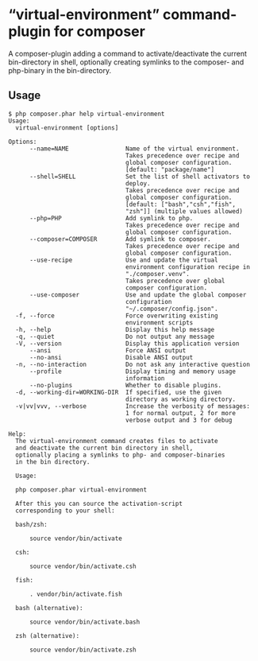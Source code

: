 # “virtual-environment” command-plugin for composer

A composer-plugin adding a command to activate/deactivate the current
bin-directory in shell, optionally creating symlinks to the composer-
and php-binary in the bin-directory.

## Usage

    $ php composer.phar help virtual-environment
    Usage:
      virtual-environment [options]
    
    Options:
          --name=NAME                Name of the virtual environment.
                                     Takes precedence over recipe and
                                     global composer configuration.
                                     [default: "package/name"]
          --shell=SHELL              Set the list of shell activators to
                                     deploy.
                                     Takes precedence over recipe and
                                     global composer configuration.
                                     [default: ["bash","csh","fish",
                                     "zsh"]] (multiple values allowed)
          --php=PHP                  Add symlink to php.
                                     Takes precedence over recipe and
                                     global composer configuration.
          --composer=COMPOSER        Add symlink to composer.
                                     Takes precedence over recipe and
                                     global composer configuration.
          --use-recipe               Use and update the virtual
                                     environment configuration recipe in
                                     "./composer.venv".
                                     Takes precedence over global
                                     composer configuration.
          --use-composer             Use and update the global composer
                                     configuration
                                     "~/.composer/config.json".
      -f, --force                    Force overwriting existing
                                     environment scripts
      -h, --help                     Display this help message
      -q, --quiet                    Do not output any message
      -V, --version                  Display this application version
          --ansi                     Force ANSI output
          --no-ansi                  Disable ANSI output
      -n, --no-interaction           Do not ask any interactive question
          --profile                  Display timing and memory usage
                                     information
          --no-plugins               Whether to disable plugins.
      -d, --working-dir=WORKING-DIR  If specified, use the given
                                     directory as working directory.
      -v|vv|vvv, --verbose           Increase the verbosity of messages:
                                     1 for normal output, 2 for more
                                     verbose output and 3 for debug
    
    Help:
      The virtual-environment command creates files to activate
      and deactivate the current bin directory in shell,
      optionally placing a symlinks to php- and composer-binaries
      in the bin directory.
      
      Usage:
      
      php composer.phar virtual-environment
      
      After this you can source the activation-script
      corresponding to your shell:
      
      bash/zsh:
      
          source vendor/bin/activate
      
      csh:
      
          source vendor/bin/activate.csh
      
      fish:
      
          . vendor/bin/activate.fish
      
      bash (alternative):
      
          source vendor/bin/activate.bash
      
      zsh (alternative):
      
          source vendor/bin/activate.zsh
      
